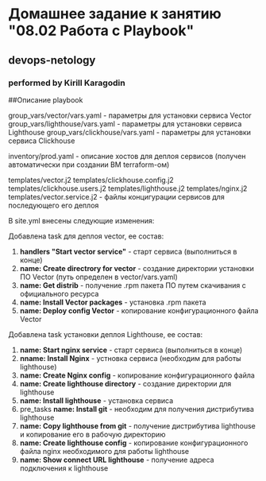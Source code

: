 # Домашнее задание к занятию "08.02 Работа с Playbook"
## devops-netology
### performed by Kirill Karagodin


##Описание playbook

group_vars/vector/vars.yaml - параметры для установки сервиса Vector
group_vars/lighthouse/vars.yaml - параметры для установки сервиса Lighthouse
group_vars/clickhouse/vars.yaml - параметры для установки сервиса Clickhouse

inventory/prod.yaml - описание хостов для деплоя сервисов (получен автоматически при создании ВМ terraform-ом)

templates/vector.j2 
templates/clickhouse.config.j2
templates/clickhouse.users.j2
templates/lighthouse.j2
templates/nginx.j2
templates/vector.service.j2 - файлы концигурации сервисов для последующего его деплоя

В site.yml внесены следующие изменения:

Добавлена task для деплоя vector, ее состав:
1. **handlers "Start vector service"** - старт сервиса (выполниться в конце)
2. **name: Create directrory for vector** - создание директории установки ПО Vector (путь определен в vector/vars.yaml)
3. **name: Get distrib** - получение .rpm пакета ПО путем скачивания с официального ресурса
4. **name: Install Vector packages** - установка .rpm пакета
5. **name: Deploy config Vector** - копирование конфигурационного файла Vector

Добавлена task установки деплоя Lighthouse, ее состав:
1. **name: Start nginx service**  - старт сервиса (выполниться в конце)
2. **nname: Install Nginx** - устновка сервиса (необходим для работы lighthouse)
3. **name: Create Nginx config** - копирование конфигурационного файла
4. **name: Create lighthouse directory** - создание директории для lighthouse
5. **name: Install lighthouse** - установка сервиса
6. pre_tasks **name: Install git** - необходим для получения дистрибутива lighthouse
7. **name: Copy lighthouse from git** - получение дистрибутива lighthouse и копирование его в рабочую директорию
8. **name: Create lighthouse config** - копирование конфигурационного файла nginx необходимого для работы lighthouse
9. **name: Show connect URL lighthouse** - получение адреса подключения к lighthouse
